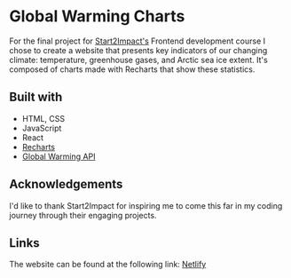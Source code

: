 # Global Warming Charts 
For the final project for [Start2Impact's](https://www.start2impact.it/) Frontend development course I chose to create a website that  presents key indicators of our changing climate: temperature, greenhouse gases, and Arctic sea ice extent. It's composed of charts made with Recharts that show these statistics. 


## Built with 
- HTML, CSS
- JavaScript
- React 
- [Recharts](https://recharts.org/en-US)
- [Global Warming API](https://global-warming.org/)

## Acknowledgements 
I'd like to thank Start2Impact for inspiring me to come this far in my coding journey through their engaging projects. 

## Links 
The website can be found at the following link: [Netlify](https://progetto-finale-amna.netlify.app/)
